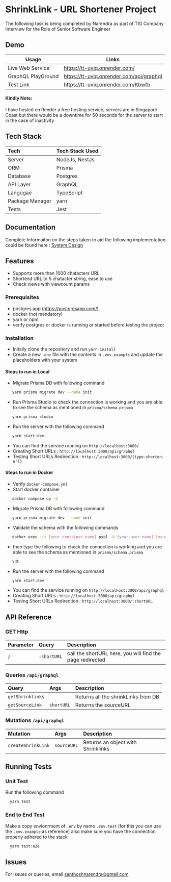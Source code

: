 
# ShrinkLink - URL Shortener Project

The following task is being completed by Narendra as part of TIG Company Interview for the Role of Senior Software Engineer




## Demo

| Usage | Links | 
| -------- | ------- | 
| Live Web Service | https://tt-uviq.onrender.com/ |
| GraphQL PlayGround | https://tt-uviq.onrender.com/api/graphql |
| Test Link | https://tt-uviq.onrender.com/Kbwfb |

#### Kindly Note:
I have hosted on Render a free hosting service, servers are in Singapore Coast but there would be a downtime for 60 seconds for the server to start in the case of inactivity


## Tech Stack

| Tech | Tech Stack Used | 
| :-------- | :------- | 
| Server | NodeJs, NestJs|
| ORM | Prisma |
| Database | Postgres |
| API Layer | GraphQL |
| Langugae | TypeScript |
| Package Manager | yarn |
| Tests | Jest |







## Documentation

Complete Informaiton on the steps taken to aid the following implementation could be found here : [System Design](https://docs.google.com/document/d/1eGzX1aHYAVP14ASylG08X1v-KlqbiqmQAKlVdzSabv0/edit?usp=sharing)


## Features

- Supports more than 1000 chatacters URL
- Shortend URL to 5 chatacter string, ease to use
- Check views with viewcount params

### Prerequisites 

* postgres.app (https://postgresapp.com/)
* docker (not mandatory)
* yarn or npm
* verify postgres or docker is running or started before testing the project

### Installation

* Initally clone the repository and run `yarn install`
* Create a new `.env` file with the contents in `.env.example` and update the placeholders with your system

#### Steps to run in Local
* Migrate Prisma DB with following command

```bash
   yarn prisma migrate dev --name init   
```
* Run Prisma Studio to check the connection is working and you are able to see the schema as mentioned in `prisma/schema.prisma`
```bash
   yarn prisma studio  
```
* Run the server with the following command
```bash
   yarn start:dev 
```
* You can find the service running on `http://localhost:3000/`
* Creating Short URLs : `http://localhost:3000/api/graphql`
* Testing Short URLs Redirection : `http://localhost:3000/{type-shorten-url}`

#### Steps to run in Docker
* Verify `docker-compose.yml`
* Start docker container
```bash
   docker compose up -d
```
* Migrate Prisma DB with following command
```bash
   yarn prisma migrate dev --name init   
```
* Validate the schema with the following commands
```bash
   docker exec -it [your-container-name] psql -U [your-user-name] [your-postgres-name]
```
* then type the following to check the connection is working and you are able to see the schema as mentioned in `prisma/schema.prisma`
```bash
   \dt 
```
* Run the server with the following command
```bash
   yarn start:dev 
```
* You can find the service running on `http://localhost:3000/api/graphql`
* Creating Short URLs : `http://localhost:3000/api/graphql`
* Testing Short URLs Redirection : `http://localhost:3000/:shortURL`
## API Reference

### GET Http

| Parameter | Query     | Description                |
| :-------- | :------- | :------------------------- |
| `/` | `:shortURL` | call the shortURL here, you will find the page redirected |

### Queries `/api/graphql`

| Query | Args     | Description                |
| :-------- | :------- | :------------------------- |
| `getShrinklinks` |  | Returns all the shrinkLinks from DB |
| `getSourceLink` | `shortURL` | Returns the sourceURL |



### Mutations `/api/graphql`

| Mutation | Args     | Description                       |
| :-------- | :------- | :-------------------------------- |
| `createShrinkLink`      | `sourceURL` | Returns an object with Shrinklinks |


## Running Tests

### Unit Test
Run the following command

```bash
  yarn test
```

### End to End Test
Make a copy envionrment of `.env` by name `.env.test` (for this you can use the `.env.example` as reference) also make sure you have the connection properly adhered to the stack

```bash
  yarn test:e2e
```




## Issues

For Issues or queries, email santhoshnarendra@gmail.com

